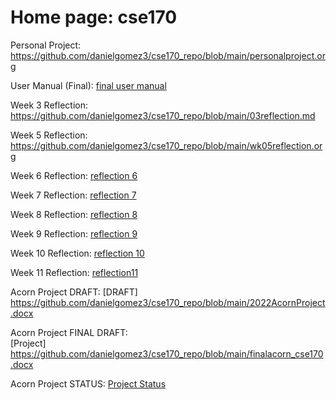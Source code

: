 # Home page: cse170  

Personal Project: <https://github.com/danielgomez3/cse170_repo/blob/main/personalproject.org>  

User Manual (Final): [final user manual](./finalusermanual_cse180.org)

Week 3 Reflection: <https://github.com/danielgomez3/cse170_repo/blob/main/03reflection.md>  

Week 5 Reflection: <https://github.com/danielgomez3/cse170_repo/blob/main/wk05reflection.org>  

Week 6 Reflection: [reflection 6](./week6_reflection.org)

Week 7 Reflection: [reflection 7](./wk07reflection_cse170.org)

Week 8 Reflection: [reflection 8](./wk08reflection_cse170.org)

Week 9 Reflection: [reflection 9](./reflection9_cse170.org)

Week 10 Reflection: [reflection 10](./reflection10.org)

Week 11 Reflection: [reflection11](./wk11reflection.org)

Acorn Project DRAFT: 
[DRAFT]  
 <https://github.com/danielgomez3/cse170_repo/blob/main/2022AcornProject.docx>   

Acorn Project FINAL DRAFT:  
[Project] <https://github.com/danielgomez3/cse170_repo/blob/main/finalacorn_cse170.docx>  

Acorn Project STATUS:
[Project Status](./acornprojectstatus_cse170.docx)
